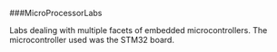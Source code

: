 ###MicroProcessorLabs

Labs dealing with multiple facets of embedded microcontrollers. The microcontroller used was the STM32 board.

